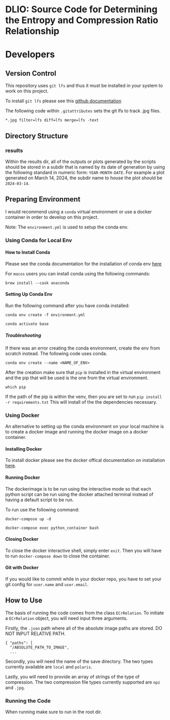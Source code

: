 # DLIO: Source Code for Determining the Entropy and Compression Ratio Relationship

# Developers

## Version Control

This repository uses `git lfs` and thus it must be installed in your system
to work on this project.

To install `git lfs` please see this [github documentation](https://docs.github.com/en/repositories/working-with-files/managing-large-files/installing-git-large-file-storage)

The following code within `.gitattributes` sets the git lfs to track .jpg files.

```
*.jpg filter=lfs diff=lfs merge=lfs -text

```

## Directory Structure

### results

Within the results dir, all of the outputs or plots generated by the scripts should be stored in a subdir
that is named by its date of generation by using the following standard in numeric form: `YEAR-MONTH-DATE`.
For example a plot generated on March 14, 2024, the subdir name to house the plot should be `2024-03-14`.

## Preparing Environment

I would recommend using a `conda` virtual environment or use a docker container in order to develop on this project.

Note: The `environment.yml` is used to setup the conda env.

### Using Conda for Local Env

#### How to Install Conda

Please see the conda documentation for the installation of conda env [here](https://conda.io/projects/conda/en/latest/user-guide/install/index.html)

For `macos` users you can install conda using the following commands:

```
brew install --cask anaconda

```

#### Setting Up Conda Env

Run the following command after you have conda installed:

```
conda env create -f environment.yml

conda activate base

```

##### Troubleshooting

If there was an error creating the conda environment, create the env from scratch instead. The
following code uses conda.

```
conda env create --name <NAME_OF_ENV>

```

After the creation make sure that `pip` is installed in the virtual environment and
the pip that will be used is the one from the virtual environment.

```
which pip
```

If the path of the pip is within the venv, then you are set to run `pip install -r requirements.txt`
This will install of the the dependencies necessary.

### Using Docker

An alternative to setting up the conda environment on your local machine is to create a docker image and running the docker image on a docker container.

#### Installing Docker

To install docker please see the docker offical documentation on installation [here](https://docs.docker.com/engine/install/).

#### Running Docker

The dockerimage is to be run using the interactive mode so that each python script can be run
using the docker attached terminal instead of having a default script to be run.

To run use the following command:

```
docker-compose up -d

docker-compose exec python_container bash
```

#### Closing Docker

To close the docker interactive shell, simply enter `exit`. Then
you will have to run `docker-compose down` to close the container.

#### Git with Docker

If you would like to commit while in your docker repo, you have to set your
git config for `user.name` and `user.email`.

## How to Use

The basis of running the code comes from the class `ECrRelation`. To initiate a
`ECrRelation` object, you will need input three arguments.

Firstly, the `.json` path where all of the absolute image paths are stored.
DO NOT INPUT RELATIVE PATH.

```
{ "paths": [
  "/ABSOLUTE_PATH_TO_IMAGE",
  ...

```

Secondly, you will need the name of the save directory. The two types currently
available are `local` and `polaris`.

Lastly, you will need to provide an array of strings of the type of compression.
The two compression file types currently supported are `npz` and `.jpg`.

### Running the Code

When running make sure to run in the root dir.
